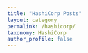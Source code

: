 ```yaml
---
title: "HashiCorp Posts"
layout: category
permalink: /hashicorp/
taxonomy: HashiCorp
author_profile: false
---
```

